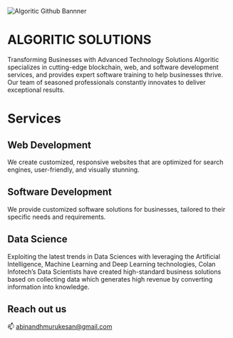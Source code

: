 ![Algoritic Github Bannner](https://github.com/AlgoriticSolutions/AlgoriticSolutions/assets/163481852/f74cd63d-b7e3-437d-88ac-5dd2566abdef)

# ALGORITIC SOLUTIONS
Transforming Businesses with Advanced Technology Solutions
Algoritic specializes in cutting-edge blockchain, web, and software development services, and provides expert software training to help businesses thrive. Our team of seasoned professionals constantly innovates to deliver exceptional results.

# Services
## Web Development
  We create customized, responsive websites that are optimized for search engines, user-friendly, and visually stunning.
  
## Software Development
  We provide customized software solutions for businesses, tailored to their specific needs and requirements.
  
## Data Science
Exploiting the latest trends in Data Sciences with leveraging the Artificial Intelligence, Machine Learning and Deep Learning technologies, Colan Infotech’s Data Scientists have created high-standard business solutions based on collecting data which generates high revenue by converting information into knowledge.

## Reach out us 
📫 abinandhmurukesan@gmail.com


